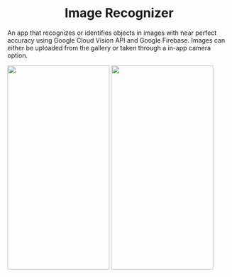 <p align ="center>
  <img src = "https://user-images.githubusercontent.com/51262683/63653701-f5d1e300-c78d-11e9-8127-c0857809414e.png">
  </p>

# <center> Image Recognizer </center>
An app that recognizes or identifies objects in images with near perfect accuracy using Google Cloud Vision API and Google Firebase. Images
can either be uploaded from the gallery or taken through a in-app camera option.

<p float = "left">
  <img width="230" height = "460" src = "https://user-images.githubusercontent.com/51262683/63653821-747b5000-c78f-11e9-8c78-efc84ea58a28.jpg">
  <img width="230" height = "460" src = "https://user-images.githubusercontent.com/51262683/63653822-747b5000-c78f-11e9-8dd1-0f7666ed08b0.jpg">
  <img width="230" height = "460" src = "


